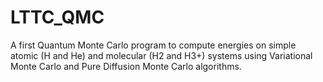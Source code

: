 # LTTC_QMC
A first Quantum Monte Carlo program to compute energies on simple atomic (H and He) and molecular (H2 and H3+) systems using Variational Monte Carlo and Pure Diffusion Monte Carlo algorithms.
